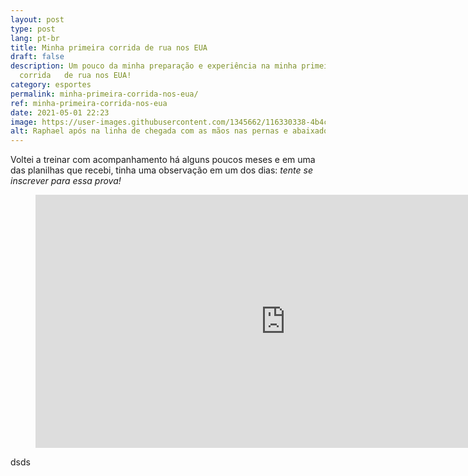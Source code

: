 ```yaml
---
layout: post
type: post
lang: pt-br
title: Minha primeira corrida de rua nos EUA
draft: false
description: Um pouco da minha preparação e experiência na minha primeira
  corrida   de rua nos EUA!
category: esportes
permalink: minha-primeira-corrida-nos-eua/
ref: minha-primeira-corrida-nos-eua
date: 2021-05-01 22:23
image: https://user-images.githubusercontent.com/1345662/116330338-4b4c6780-a79b-11eb-85b9-665c36a03bf3.jpg
alt: Raphael após na linha de chegada com as mãos nas pernas e abaixado descansando.
---
```

Voltei a treinar com acompanhamento há alguns poucos meses e em uma das planilhas que recebi, tinha uma observação em um dos dias: *tente se inscrever para essa prova!*

<figure class="text-center"><iframe height='405' width='800' frameborder='0' allowtransparency='true' scrolling='no' src='https://www.strava.com/activities/5141478800/embed/66072ed847b5875cb1535db9f766f48fcb29374a'></iframe></figure>

dsds